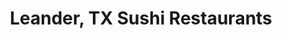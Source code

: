---
layout: city
title: Leander, TX Sushi Restaurants
permalink: /texas/leander/
stateAbbr: TX
stateName: Texas
cityName: Leander

---